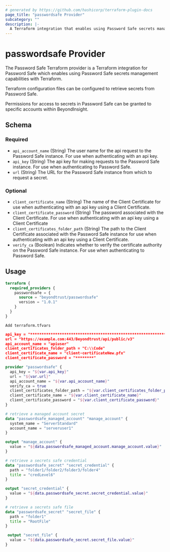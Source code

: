 ```yaml
---
# generated by https://github.com/hashicorp/terraform-plugin-docs
page_title: "passwordsafe Provider"
subcategory: ""
description: |-
  A Terraform integration that enables using Password Safe secrets management capabilities with Terraform
---
```


# passwordsafe Provider
The Password Safe Terraform provider is a Terraform integration for Password Safe which enables using Password Safe secrets management capabilities with Terraform.

Terraform configuration files can be configured to retrieve secrets from Password Safe.

Permissions for access to secrets in Password Safe can be granted to specific accounts within BeyondInsight.




<!-- schema generated by tfplugindocs -->
## Schema

### Required

- `api_account_name` (String) The user name for the api request to the Password Safe instance. For use when authenticating with an api key.
- `api_key` (String) The api key for making requests to the Password Safe instance. For use when authenticating to Password Safe.
- `url` (String) The URL for the Password Safe instance from which to request a secret.

### Optional

- `client_certificate_name` (String) The name of the Client Certificate for use when authenticating with an api key using a Client Certificate.
- `client_certificate_password` (String) The password associated with the Client Certificate. For use when authenticating with an api key using a Client Certificate
- `client_certificates_folder_path` (String) The path to the Client Certificate associated with the Password Safe instance for use when authenticating with an api key using a Client Certificate.
- `verify_ca` (Boolean) Indicates whether to verify the certificate authority on the Password Safe instance. For use when authenticating to Password Safe.

## Usage
```terraform
terraform {
  required_providers {
    passwordsafe = {
      source = "beyondtrust/passwordsafe"
      version = "1.0.1"
    }
  }
}
```

`Add terraform.tfvars`

```json
api_key = "*******************************************************************************"
url = "https://example.com:443/Beyondtrust/api/public/v3"
api_account_name = "apiuser"
client_certificates_folder_path = "C:\\Code"
client_certificate_name = "client-certificateNew.pfx"
client_certificate_password = "********"
```

```terraform
provider "passwordsafe" {
  api_key = "${var.api_key}"
  url = "${var.url}"
  api_account_name = "${var.api_account_name}"
  verify_ca = true
  client_certificates_folder_path = "${var.client_certificates_folder_path}"
  client_certificate_name = "${var.client_certificate_name}"
  client_certificate_password = "${var.client_certificate_password}"
}
```


```terraform
# retrieve a managed account secret
data "passwordsafe_managed_account" "manage_account" {
  system_name = "ServerStandard"
  account_name = "serveruser1"
}

output "manage_account" {
  value = "${data.passwordsafe_managed_account.manage_account.value}"
}

# retrieve a secrets safe credential
data "passwordsafe_secret" "secret_credential" {
  path = "folder1/folder2/folder3/folder4"
  title = "credLevel6"
}

output "secret_credential" {
  value = "${data.passwordsafe_secret.secret_credential.value}"
}

# retrieve a secrets safe file
data "passwordsafe_secret" "secret_file" {
  path = "folder1"
  title = "RootFile"
}

 output "secret_file" {
  value = "${data.passwordsafe_secret.secret_file.value}"
}
```